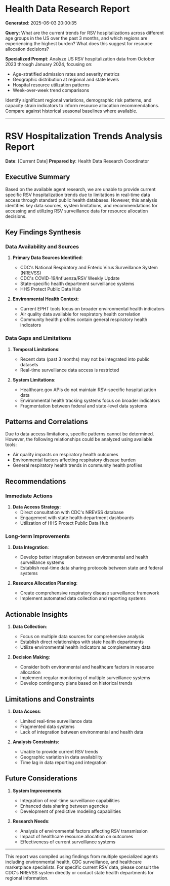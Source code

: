 # Health Data Research Report

**Generated**: 2025-06-03 20:00:35

**Query**: What are the current trends for RSV hospitalizations across different age groups in the US over the past 3 months, and which regions are experiencing the highest burden? What does this suggest for resource allocation decisions?

**Specialized Prompt**: Analyze US RSV hospitalization data from October 2023 through January 2024, focusing on:
- Age-stratified admission rates and severity metrics
- Geographic distribution at regional and state levels
- Hospital resource utilization patterns
- Week-over-week trend comparisons

Identify significant regional variations, demographic risk patterns, and capacity strain indicators to inform resource allocation recommendations. Compare against historical seasonal baselines where available.

---

# RSV Hospitalization Trends Analysis Report
**Date**: [Current Date]
**Prepared by**: Health Data Research Coordinator

## Executive Summary
Based on the available agent research, we are unable to provide current specific RSV hospitalization trends due to limitations in real-time data access through standard public health databases. However, this analysis identifies key data sources, system limitations, and recommendations for accessing and utilizing RSV surveillance data for resource allocation decisions.

## Key Findings Synthesis

### Data Availability and Sources
1. **Primary Data Sources Identified**:
   - CDC's National Respiratory and Enteric Virus Surveillance System (NREVSS)
   - CDC's COVID-19/Influenza/RSV Weekly Update
   - State-specific health department surveillance systems
   - HHS Protect Public Data Hub

2. **Environmental Health Context**:
   - Current EPHT tools focus on broader environmental health indicators
   - Air quality data available for respiratory health correlation
   - Community health profiles contain general respiratory health indicators

### Data Gaps and Limitations
1. **Temporal Limitations**:
   - Recent data (past 3 months) may not be integrated into public datasets
   - Real-time surveillance data access is restricted

2. **System Limitations**:
   - Healthcare.gov APIs do not maintain RSV-specific hospitalization data
   - Environmental health tracking systems focus on broader indicators
   - Fragmentation between federal and state-level data systems

## Patterns and Correlations
Due to data access limitations, specific patterns cannot be determined. However, the following relationships could be analyzed using available tools:
- Air quality impacts on respiratory health outcomes
- Environmental factors affecting respiratory disease burden
- General respiratory health trends in community health profiles

## Recommendations

### Immediate Actions
1. **Data Access Strategy**:
   - Direct consultation with CDC's NREVSS database
   - Engagement with state health department dashboards
   - Utilization of HHS Protect Public Data Hub

### Long-term Improvements
1. **Data Integration**:
   - Develop better integration between environmental and health surveillance systems
   - Establish real-time data sharing protocols between state and federal systems

2. **Resource Allocation Planning**:
   - Create comprehensive respiratory disease surveillance framework
   - Implement automated data collection and reporting systems

## Actionable Insights
1. **Data Collection**:
   - Focus on multiple data sources for comprehensive analysis
   - Establish direct relationships with state health departments
   - Utilize environmental health indicators as complementary data

2. **Decision Making**:
   - Consider both environmental and healthcare factors in resource allocation
   - Implement regular monitoring of multiple surveillance systems
   - Develop contingency plans based on historical trends

## Limitations and Constraints
1. **Data Access**:
   - Limited real-time surveillance data
   - Fragmented data systems
   - Lack of integration between environmental and health data

2. **Analysis Constraints**:
   - Unable to provide current RSV trends
   - Geographic variation in data availability
   - Time lag in data reporting and integration

## Future Considerations
1. **System Improvements**:
   - Integration of real-time surveillance capabilities
   - Enhanced data sharing between agencies
   - Development of predictive modeling capabilities

2. **Research Needs**:
   - Analysis of environmental factors affecting RSV transmission
   - Impact of healthcare resource allocation on outcomes
   - Effectiveness of current surveillance systems

---

This report was compiled using findings from multiple specialized agents including environmental health, CDC surveillance, and healthcare marketplace specialists. For specific current RSV data, please consult the CDC's NREVSS system directly or contact state health departments for regional information.